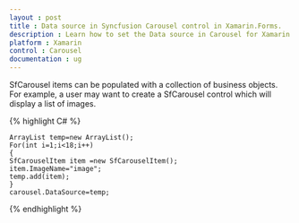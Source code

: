 ```yaml
---
layout : post
title : Data source in Syncfusion Carousel control in Xamarin.Forms.
description : Learn how to set the Data source in Carousel for Xamarin.Forms.
platform : Xamarin
control : Carousel
documentation : ug
---
```


SfCarousel items can be populated with a collection of business objects. For example, a user may want to create a SfCarousel control which will display a list of images.

{% highlight C# %}

	ArrayList temp=new ArrayList();
	For(int i=1;i<18;i++)
	{
	SfCarouselItem item =new SfCarouselItem();
	item.ImageName="image";
	temp.add(item);
	}
	carousel.DataSource=temp;

{% endhighlight %}


